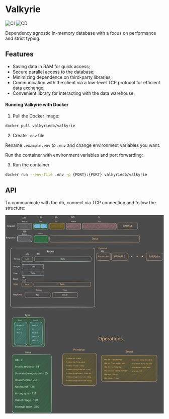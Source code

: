 # Valkyrie

![CI](https://github.com/valkyriedb/valkyrie/actions/workflows/ci.yml/badge.svg)
![CD](https://github.com/valkyriedb/valkyrie/actions/workflows/cd.yml/badge.svg)

Dependency agnostic in-memory database with a focus on performance and strict typing.

## Features

- Saving data in RAM for quick access;
- Secure parallel access to the database;
- Minimizing dependence on third-party libraries;
- Communication with the client via a low-level TCP protocol for efficient data exchange;
- Convenient library for interacting with the data warehouse.

#### Running Valkyrie with Docker

1. Pull the Docker image:

```bash
docker pull valkyriedb/valkyrie
```

2. Create `.env` file

Rename `.example.env` to `.env` and change environment variables you want.

Run the container with environment variables and port forwarding:

3. Run the container

```bash
docker run --env-file .env -p {PORT}:{PORT} valkyriedb/valkyrie
```

## API

To communicate with the db, connect via TCP connection and follow the structure:

![API](assets/api.svg)
